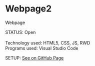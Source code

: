 # Webpage2
Webpage



STATUS: Open
<br><br>
Technology used: HTML5, CSS, JS, RWD
<br>
Programs used: Visual Studio Code


SETUP:
[See on GitHub Page](https://rafu7s.github.io/Webpage2/)
